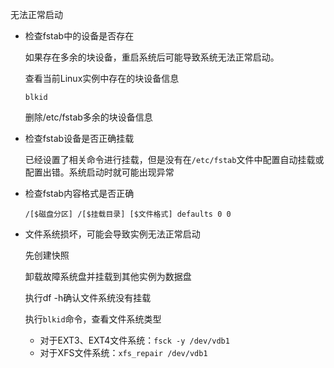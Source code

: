 无法正常启动

- 检查fstab中的设备是否存在

  如果存在多余的块设备，重启系统后可能导致系统无法正常启动。

  查看当前Linux实例中存在的块设备信息

  ```
  blkid
  ```

  删除/etc/fstab多余的块设备信息

- 检查fstab设备是否正确挂载

  已经设置了相关命令进行挂载，但是没有在`/etc/fstab`文件中配置自动挂载或配置出错。系统启动时就可能出现异常

- 检查fstab内容格式是否正确

  ```
  /[$磁盘分区] /[$挂载目录] [$文件格式] defaults 0 0
  ```

- 文件系统损坏，可能会导致实例无法正常启动

  先创建快照

  卸载故障系统盘并挂载到其他实例为数据盘

  执行df -h确认文件系统没有挂载

  执行`blkid`命令，查看文件系统类型

  - 对于EXT3、EXT4文件系统：`fsck -y /dev/vdb1`
  - 对于XFS文件系统：`xfs_repair /dev/vdb1`

  